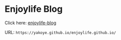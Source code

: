 # Enjoylife Blog


Click here: [enjoylife-blog](https://yakoye.github.io/enjoylife.github.io/)

URL: `https://yakoye.github.io/enjoylife.github.io/`

